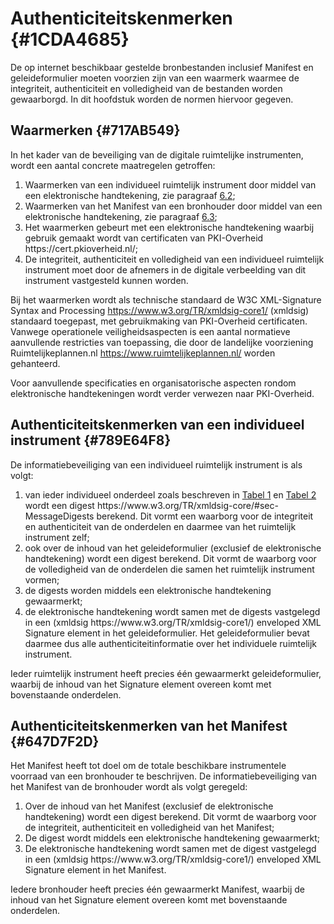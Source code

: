 # Authenticiteitskenmerken {#1CDA4685}

De op internet beschikbaar gestelde bronbestanden inclusief Manifest en geleideformulier moeten voorzien zijn van een waarmerk waarmee de integriteit, authenticiteit en volledigheid van de bestanden worden gewaarborgd. In dit hoofdstuk worden de normen hiervoor gegeven.

## Waarmerken {#717AB549}

In het kader van de beveiliging van de digitale ruimtelijke instrumenten, wordt een aantal concrete maatregelen getroffen:

<ol><li>Waarmerken van een individueel ruimtelijk instrument door middel van een elektronische handtekening, zie paragraaf <a href='#789E64F8'>6.2</a>;</li>
<li>Waarmerken van het Manifest van een bronhouder door middel van een elektronische handtekening, zie paragraaf <a href='#647D7F2D'>6.3</a>;</li>
<li>Het waarmerken gebeurt met een elektronische handtekening waarbij gebruik gemaakt wordt van certificaten van PKI-Overheid https://cert.pkioverheid.nl/;</li>
<li>De integriteit, authenticiteit en volledigheid van een individueel ruimtelijk instrument moet door de afnemers in de digitale verbeelding van dit instrument vastgesteld kunnen worden.</li>
</ol>

Bij het waarmerken wordt als technische standaard de W3C XML-Signature Syntax and Processing https://www.w3.org/TR/xmldsig-core1/ (xmldsig) standaard toegepast, met gebruikmaking van PKI-Overheid certificaten. Vanwege operationele veiligheidsaspecten is een aantal normatieve aanvullende restricties van toepassing, die door de landelijke voorziening Ruimtelijkeplannen.nl https://www.ruimtelijkeplannen.nl/ worden gehanteerd.

Voor aanvullende specificaties en organisatorische aspecten rondom elektronische handtekeningen wordt verder verwezen naar PKI-Overheid.

## Authenticiteitskenmerken van een individueel instrument {#789E64F8}

De informatiebeveiliging van een individueel ruimtelijk instrument is als volgt:

<ol><li>van ieder individueel onderdeel zoals beschreven in <a href='#d4e213'>Tabel 1</a> en <a href='#d4e757'>Tabel 2</a> wordt een digest https://www.w3.org/TR/xmldsig-core/#sec-MessageDigests<bas> </bas>berekend. Dit vormt een waarborg voor de integriteit en authenticiteit van de onderdelen en daarmee van het ruimtelijk instrument zelf;</li>
<li>ook over de inhoud van het geleideformulier (exclusief de elektronische handtekening) wordt een digest berekend. Dit vormt de waarborg voor de volledigheid van de onderdelen die samen het ruimtelijk instrument vormen;</li>
<li>de digests worden middels een elektronische handtekening gewaarmerkt;</li>
<li>de elektronische handtekening wordt samen met de digests vastgelegd in een (xmldsig https://www.w3.org/TR/xmldsig-core1/) enveloped XML Signature element in het geleideformulier. Het geleideformulier bevat daarmee dus alle authenticiteitinformatie over het individuele ruimtelijk instrument.</li>
</ol>

Ieder ruimtelijk instrument heeft precies één gewaarmerkt geleideformulier, waarbij de inhoud van het Signature element overeen komt met bovenstaande onderdelen.

## Authenticiteitskenmerken van het Manifest {#647D7F2D}

Het Manifest heeft tot doel om de totale beschikbare instrumentele voorraad van een bronhouder te beschrijven. De informatiebeveiliging van het Manifest van de bronhouder wordt als volgt geregeld:

<ol><li>Over de inhoud van het Manifest (exclusief de elektronische handtekening) wordt een digest berekend. Dit vormt de waarborg voor de integriteit, authenticiteit en volledigheid van het Manifest;</li>
<li>De digest wordt middels een elektronische handtekening gewaarmerkt;</li>
<li>De elektronische handtekening wordt samen met de digest vastgelegd in een (xmldsig https://www.w3.org/TR/xmldsig-core1/) enveloped XML Signature element in het Manifest.</li>
</ol>

Iedere bronhouder heeft precies één gewaarmerkt Manifest, waarbij de inhoud van het Signature element overeen komt met bovenstaande onderdelen.

